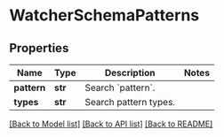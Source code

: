 # WatcherSchemaPatterns


## Properties
Name | Type | Description | Notes
------------ | ------------- | ------------- | -------------
**pattern** | **str** | Search &#x60;pattern&#x60;. | 
**types** | **str** | Search pattern types. | 

[[Back to Model list]](../README.md#documentation-for-models) [[Back to API list]](../README.md#documentation-for-api-endpoints) [[Back to README]](../README.md)


